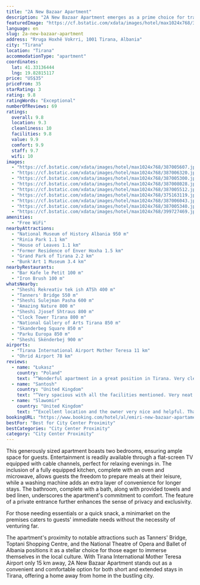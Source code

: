 ```yaml
---
title: "2A New Bazaar Apartment"
description: "2A New Bazaar Apartment emerges as a prime choice for travelers seeking a blend of comfort and convenience in the heart of Tirana."
featuredImage: "https://cf.bstatic.com/xdata/images/hotel/max1024x768/387005607.jpg?k=7e10d7a12ce7094f8a3d3691fcbc9f0fbde4289e13c8f710722755d2328379d6&o=&hp=1"
language: en
slug: 2a-new-bazaar-apartment
address: "Rruga Hoxhë Vokrri, 1001 Tirana, Albania"
city: "Tirana"
location: "Tirana"
accommodationType: "apartment"
coordinates:
  lat: 41.33136444
  lng: 19.82815117
price: "US$35"
priceFrom: 35
starRating: 3
rating: 9.8
ratingWords: "Exceptional"
numberOfReviews: 69
ratings:
  overall: 9.8
  location: 9.3
  cleanliness: 10
  facilities: 9.8
  value: 9.9
  comfort: 9.9
  staff: 9.7
  wifi: 10
images:
  - "https://cf.bstatic.com/xdata/images/hotel/max1024x768/387005607.jpg?k=7e10d7a12ce7094f8a3d3691fcbc9f0fbde4289e13c8f710722755d2328379d6&o=&hp=1"
  - "https://cf.bstatic.com/xdata/images/hotel/max1024x768/387006320.jpg?k=4a72b6e4c5bbccf877365cfe058970725304f11f79a42d5014c4deb5f9999778&o=&hp=1"
  - "https://cf.bstatic.com/xdata/images/hotel/max1024x768/387005300.jpg?k=fad43b806a22ed586259e8d13969130d49792b5ff1eb59d968cc055046ce4128&o=&hp=1"
  - "https://cf.bstatic.com/xdata/images/hotel/max1024x768/387008028.jpg?k=97208b79e86f704a8af08463cf1970ab45a49455591c7a85d37bb9435093f653&o=&hp=1"
  - "https://cf.bstatic.com/xdata/images/hotel/max1024x768/387005512.jpg?k=2ead5bbb80ea71da4d858dadce8c7ac751eeb89b72ea57cea16e6b650d0bfc6f&o=&hp=1"
  - "https://cf.bstatic.com/xdata/images/hotel/max1024x768/375163119.jpg?k=60747fadb238850c6e304c1aa6161d549f964ec3b072d171fa0531571c856f4f&o=&hp=1"
  - "https://cf.bstatic.com/xdata/images/hotel/max1024x768/387006043.jpg?k=2feb135a30e6e814c1ab842c09d87075149e8053e08a2848255708a1bdcd77df&o=&hp=1"
  - "https://cf.bstatic.com/xdata/images/hotel/max1024x768/387005340.jpg?k=ebe7e4e7866d5a5aef050658b998f57330b7d58c4cbe762955e88aec00c86348&o=&hp=1"
  - "https://cf.bstatic.com/xdata/images/hotel/max1024x768/399727469.jpg?k=1df5083009514607eb9b52c6dddd39264fb12f1cefbabe2f8c5539b8f5d73af6&o=&hp=1"
amenities:
  - "Free WiFi"
nearbyAttractions:
  - "National Museum of History Albania 950 m"
  - "Rinia Park 1.1 km"
  - "House of Leaves 1.1 km"
  - "Former Residence of Enver Hoxha 1.5 km"
  - "Grand Park of Tirana 2.2 km"
  - "Bunk'Art 1 Museum 3.4 km"
nearbyRestaurants:
  - "Bar Kafe le Petit 100 m"
  - "Iron Brush 100 m"
whatsNearby:
  - "Sheshi Rekreativ tek ish ATSh 400 m"
  - "Tanners' Bridge 550 m"
  - "Sheshi Sulejman Pasha 600 m"
  - "Amazing Nature 800 m"
  - "Sheshi Jjosef Shtraus 800 m"
  - "Clock Tower Tirana 800 m"
  - "National Gallery of Arts Tirana 850 m"
  - "Skanderbeg Square 850 m"
  - "Parku Europa 850 m"
  - "Sheshi Skënderbej 900 m"
airports:
  - "Tirana International Airport Mother Teresa 11 km"
  - "Ohrid Airport 78 km"
reviews:
  - name: "Łukasz"
    country: "Poland"
    text: "“Wonderful apartment in a great position in Tirana. Very clean and comfortable. It has good wifi, so it's convenient to work from there. It was easy to communicate with the owner.”"
  - name: "Santosh"
    country: "United Kingdom"
    text: "“Very spacious with all the facilities mentioned. Very neat.”"
  - name: "Slawomir"
    country: "United Kingdom"
    text: "“Excellent location and the owner very nice and helpful. Thank you”"
bookingURL: "https://www.booking.com/hotel/al/emiri-new-bazaar-apartament.en-gb.html?aid=8035640"
bestFor: "Best for City Center Proximity"
bestCategories: "City Center Proximity"
category: "City Center Proximity"
---
```


This generously sized apartment boasts two bedrooms, ensuring ample space for guests. Entertainment is readily available through a flat-screen TV equipped with cable channels, perfect for relaxing evenings in. The inclusion of a fully equipped kitchen, complete with an oven and microwave, allows guests the freedom to prepare meals at their leisure, while a washing machine adds an extra layer of convenience for longer stays. The bathroom, complete with a bath, along with provided towels and bed linen, underscores the apartment's commitment to comfort. The feature of a private entrance further enhances the sense of privacy and exclusivity.

For those needing essentials or a quick snack, a minimarket on the premises caters to guests' immediate needs without the necessity of venturing far.

The apartment's proximity to notable attractions such as Tanners' Bridge, Toptani Shopping Centre, and the National Theatre of Opera and Ballet of Albania positions it as a stellar choice for those eager to immerse themselves in the local culture. With Tirana International Mother Teresa Airport only 15 km away, 2A New Bazaar Apartment stands out as a convenient and comfortable option for both short and extended stays in Tirana, offering a home away from home in the bustling city.